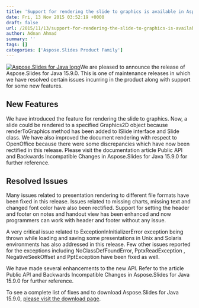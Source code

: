 ```yaml
---
title: 'Support for rendering the slide to graphics is available in Aspose.Slides for Java 15.9.0'
date: Fri, 13 Nov 2015 03:52:19 +0000
draft: false
url: /2015/11/13/support-for-rendering-the-slide-to-graphics-is-available-in-aspose.slides-for-java-15.9.0/
author: Adnan Ahmad
summary: ''
tags: []
categories: ['Aspose.Slides Product Family']
---
```


[![][1]](https://blog.aspose.com/wp-content/uploads/sites/2/2013/08/aspose-Slides-for-Java_100.png)We are pleased to announce the release of Aspose.Slides for Java 15.9.0. This is one of maintenance releases in which we have resolved certain issues incurring in the product along with support for some new features.

## New Features

We have introduced the feature for rendering the slide to graphics. Now, a slide could be rendered to a specified Graphics2D object because renderToGraphics method has been added to ISlide interface and Slide class. We have also improved the document rendering with respect to OpenOffice because there were some discrepancies which have now been rectified in this release. Please visit the documentation article Public API and Backwards Incompatible Changes in Aspose.Slides for Java 15.9.0 for further reference.

## Resolved Issues

Many issues related to presentation rendering to different file formats have been fixed in this release. Issues related to missing charts, missing text and changed font color have also been rectified. Support for setting the header and footer on notes and handout view has been enhanced and now programmers can work with header and footer without any issue.

A very critical issue related to ExceptionInInitializerError exception being thrown while loading and saving some presentations in Unix and Solaris environments has also addressed in this release. Few other issues reported for the exceptions including NoClassDefFoundError, PptxReadException , NegativeSeekOffset and PptException have been fixed as well.

We have made several enhancements to the new API. Refer to the article Public API and Backwards Incompatible Changes in Aspose.Slides for Java 15.9.0 for further reference.

To see a complete list of fixes and to download Aspose.Slides for Java 15.9.0, [please visit the download page][2].




[1]: https://blog.aspose.com/wp-content/uploads/sites/2/2013/08/aspose-Slides-for-Java_100.png "Aspose.Slides for Java logo"
[2]: https://blog.aspose.com/




